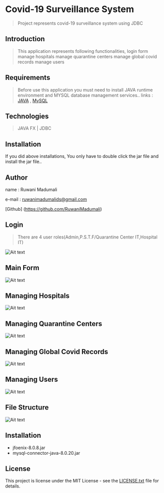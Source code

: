 # Covid-19 Surveillance System
> Project represents covid-19 surveillance system using JDBC


## Introduction

> This application represents following functionalities,
        login form    
        manage hospitals
	    manage quarantine centers
	    manage global covid records
	    manage users		


## Requirements

> Before use this application you must need to install JAVA runtime environment and MYSQL database management services..
links :
    [JAVA](https://www.oracle.com/technetwork/java/javase/downloads/jdk8-downloads-2133151.html) ,
    [MySQL](https://www.mysql.com/)

## Technologies
> JAVA FX | 
> JDBC


## Installation

If you did above installations, You only have to double click the jar file and install the jar file..

## Author

name  : Ruwani Madumali

e-mail : ruwanimadumalids@gmail.com

[Github] (https://github.com/RuwaniMadumali)

## Login
> There are 4 user roles(Admin,P.S.T.F/Quarantine Center IT,Hospital IT)

![Ait text](src/img/login.png)

## Main Form
![Ait text](src/img/mainForm.png)

## Managing Hospitals
![Ait text](src/img/hospital.png)

## Managing Quarantine Centers
![Ait text](src/img/quarantineCenter.png)

## Managing Global Covid Records
![Ait text](src/img/records.png)

## Managing Users
![Ait text](src/img/users.png)

## File Structure
![Ait text](src/img/fileStructure.png)


## Installation

* jfoenix-8.0.8.jar
* mysql-connector-java-8.0.20.jar

## License

This project is license under the MIT License - see the [LICENSE.txt](LICENSE.txt) file for details.








